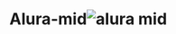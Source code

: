 # Alura-mid![alura mid](https://user-images.githubusercontent.com/103015143/173834629-c881f941-ee67-4fbe-8aac-00a74df91735.jpg)
